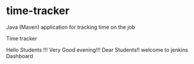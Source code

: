 # time-tracker
Java (Maven) application for tracking time on the job

Time tracker

Hello Students !!! Very Good evening!!! Dear Students!! welcome to jenkins Dashboard
